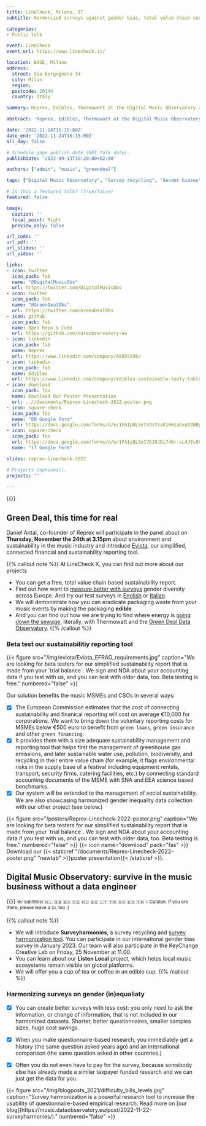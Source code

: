 ```yaml
---
title: LineCheck, Milano, IT
subtitle: Harmonized surveys against gender bias, total value chain sustainability reporting, open data

categories:
- Public talk

event: LineCheck
event_url: https://www.linecheck.it/

location: BASE, Milano
address:
  street: Via bergognone 34
  city: Milan
  region: 
  postcode: 20144
  country: Italy

summary: Reprex, Edibles, Thermowatt at the Digital Music Observatory and the Green Deal Data Observatory in Linecheck X.

abstract: 'Reprex, Edibles, Thermowatt at the Digital Music Observatory and the Green Deal Data Observatory in Linecheck X.'

date: '2022-11-24T15:15:00Z'
date_end: '2022-11-24T16:15:00Z'
all_day: false

# Schedule page publish date (NOT talk date).
publishDate: '2022-09-13T10:20:00+02:00'

authors: ["admin", "music", "greendeal"]

tags: ["Digital Music Observatory", "Survey recycling", "Gender biases", "Eviota", "Sustainability reporting", "Zero waste", "Edibles"]

# Is this a featured talk? (true/false)
featured: false

image:
  caption: ''
  focal_point: Right
  preview_only: false

url_code: ''
url_pdf: ''
url_slides: ''
url_video: ''

links:
- icon: twitter
  icon_pack: fab
  name: "@DigitalMusicObs"
  url: https://twitter.com/DigitalMusicObs
- icon: twitter
  icon_pack: fab
  name: "@GreenDealObs"
  url: https://twitter.com/GreenDealObs
- icon: github
  icon_pack: fab
  name: Open Repo & Code
  url: https://github.com/dataobservatory-eu
- icon: linkedin
  icon_pack: fab
  name: Reprex
  url: https://www.linkedin.com/company/68855596/
- icon: linkedin
  icon_pack: fab
  name: Edibles
  url: https://www.linkedin.com/company/edibles-sustainable-tasty-tableware/  
- icon: download
  icon_pack: fas
  name: Download Our Poster Presentation
  url: ..//documents/Reprex-Linecheck-2022-poster.png
- icon: square-check
  icon_pack: fas
  name: "EN Google Form"
  url: https://docs.google.com/forms/d/e/1FAIpQLSet43sYVvK1HHzabxuO3NRpdzKd2kLL4xwhaiiuwGmhJVqOVg/viewform?usp=sf_link
- icon: square-check
  icon_pack: fas
  url: https://docs.google.com/forms/d/e/1FAIpQLSeI7GJ0JDi7dNr-sL4JEsQ86ksNH00tqNSwmB4fEwBOBqseBA/viewform?usp=sf_link
  name: "IT Google Form"  

slides: reprex-linecheck-2022

# Projects (optional).
projects: ""

---
```


{{<toc>}}

## Green Deal, this time for real

Daniel Antal, co-founder of Reprex will participate in the panel about on **Thursday, November the 24th at 3.15pm**  about environment and sustainability in the music industry and introduce [Eviota](/project/musiceviota/), our simplified, connected financial and sustainability reporting tool.

{{% callout note %}}
At LineCheck X, you can find out more about our projects
- You can get a free, total value chain based sustainability report. 
- Find out how want to [measure better with surveys](https://music.dataobservatory.eu/post/2022-11-22-surveyharmonies/) gender diversity across Europe. And try our test surveys in [English](https://docs.google.com/forms/d/e/1FAIpQLSet43sYVvK1HHzabxuO3NRpdzKd2kLL4xwhaiiuwGmhJVqOVg/viewform?usp=sf_link) or [Italian](https://docs.google.com/forms/d/e/1FAIpQLSeI7GJ0JDi7dNr-sL4JEsQ86ksNH00tqNSwmB4fEwBOBqseBA/viewform?usp=sf_link).
- We will demonstrate how you can eradicate packaging waste from your music events by making the packaging **edible**.
- And you can find out how we are trying to find where energy is [going down the sewage](https://greendeal.dataobservatory.eu/post/2022-10-24_thermowatt/), literally, with Thermowatt and the [Green Deal Data Observatory](https://greendeal.dataobservatory.eu/). 
{{% /callout %}}

### Beta test our sustainabilitiy reporting tool
<td style="text-align: center;">{{< figure src="/img/eviota/Eviota_EFRAG_requirements.jpg" caption="We are looking for beta testers for our simplified sustainability report that is made from your `trial balance`. We sign and NDA about your accounting data if you test with us, and you can test with older data, too. Beta testing is free." numbered="false" >}}</td>

Our solution benefits the music MSMEs and CSOs in several ways:
- [x] The European Commission estimates that the cost of connecting sustainability and finanical reporting will cost on average €10,000 for corporations. We want to bring down the voluntary reporting costs for MSMEs below €500 euro to benefit from `green loans`, `green insurance` and other `green financing`. 
- [x] It provides them with a size adequate sustainability management and reporting tool that helps first the management of greenhouse gas emissions, and later sustainable water use, pollution, biodiversity, and recycling in their entire value chain (for example, it flags environmental risks in the supply base of a festival including equipment rentals, transport, security firms, catering facilities, etc.) by connecting standard accounting documents of the MSME with SNA and EEA science based benchmarks.
- [x] Our system will be extended to the management of social sustainability. We are also showcasing harmonized gender inequality data collection with our other project (see below.)

<td style="text-align: center;">{{< figure src="/posters/Reprex-Linecheck-2022-poster.png" caption="We are looking for beta testers for our simplified sustainability report that is made from your `trial balance`. We sign and NDA about your accounting data if you test with us, and you can test with older data, too. Beta testing is free." numbered="false" >}}</td>
{{< icon name="download" pack="fas" >}} Download our {{< staticref "/documents/Reprex-Linecheck-2022-poster.png" "newtab" >}}poster presentation{{< /staticref >}}.

## Digital Music Observatory: survive in the music business without a data engineer

{{<youtube bgp-n55TKCk>}}
<small>⚙️/ subtitles/ 🇳🇱 🇬🇧 🇧🇦 🇨🇿 🇭🇺 🇩🇪 🇱🇹 🇫🇷 🇸🇰 🇪🇸 🇹🇷 + Catalan. If you are there, please leave a 👍, too :)</small>


{{% callout note %}}
- We will introduce **Surveyharmonies**, a survey recycling and [survey harmonization tool](https://music.dataobservatory.eu/post/2022-02-16-survey-harmonization/). You can participate in our international gender bias survey in January 2023. Our team will also participate in the KeyChange Creative Lab on Friday, 25 November at 11.00.
- You can learn about our **Listen Local** project, which helps local music ecosystems remain visible on global platforms.
- We will offer you a cup of tea or coffee in an edible cup.
{{% /callout %}}

### Harmonizing surveys on gender (in)equaliaty

- [x] You can create better surveys with less cost: you only need to ask the information, or change of information, that is not included in our harmonized datasets. Shorter, better questionnaires, smaller samples sizes, huge cost savings.

- [x] When you make questionnaire-based research, you immediately get a history (the same question asked years ago) and an international comparison (the same question asked in other countries.)

- [x] Often you do not even have to pay for the survey, because somebody else has already made a similar taxpayer funded research and we can just get the data for you. 

<td style="text-align: center;">{{< figure src="/img/blogposts_2021/difficulty_bills_levels.jpg" caption="Survey harmonization is a powerful research tool to increase the usability of questionnaire-based empirical research. Read more on [our blog](https://music.dataobservatory.eu/post/2022-11-22-surveyharmonies/)." numbered="false" >}}</td>


